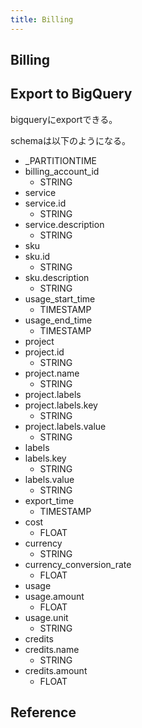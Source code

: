```yaml
---
title: Billing
---
```


## Billing

## Export to BigQuery
bigqueryにexportできる。

schemaは以下のようになる。

* _PARTITIONTIME
* billing_account_id
    * STRING
* service
* service.id
    * STRING
* service.description
    * STRING
* sku
* sku.id
    * STRING
* sku.description
    * STRING
* usage_start_time
    * TIMESTAMP
* usage_end_time
    * TIMESTAMP
* project
* project.id
    * STRING
* project.name
    * STRING
* project.labels
* project.labels.key
    * STRING
* project.labels.value
    * STRING
* labels
* labels.key
    * STRING
* labels.value
    * STRING
* export_time
    * TIMESTAMP
* cost
    * FLOAT
* currency
    * STRING
* currency_conversion_rate
    * FLOAT
* usage
* usage.amount
    * FLOAT
* usage.unit
    * STRING
* credits
* credits.name
    * STRING
* credits.amount
    * FLOAT

## Reference
